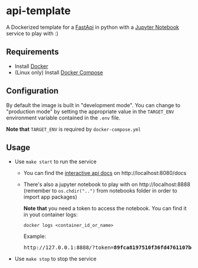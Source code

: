 # api-template
A Dockerized template for a [FastApi](https://fastapi.tiangolo.com/) in python with a [Jupyter Notebook](https://jupyter-notebook.readthedocs.io/en/stable/) service to play with :)

## Requirements
- Install [Docker](https://docs.docker.com/get-docker/)
- (Linux only) Install [Docker Compose](https://docs.docker.com/compose/install/)

## Configuration
By default the image is built in "development mode". You can change to "production mode" by setting the appropriate value in the `TARGET_ENV` environment variable contained in the `.env` file.

**Note that** `TARGET_ENV` is required by `docker-compose.yml`

## Usage
* Use `make start` to run the service
    * You can find the [interactive api docs](https://fastapi.tiangolo.com/tutorial/first-steps/#interactive-api-docs) on http://localhost:8080/docs
    * There's also a jupyter notebook to play with on http://localhost:8888 (remember to `os.chdir("..")` from notebooks folder in order to import app packages)
      
      **Note that** you need a token to access the notebook. You can find it in yout container logs:
      ```    
      docker logs <container_id_or_name>
      ```
      Example:
      <pre>
      http://127.0.0.1:8888/?token=<b>89fca8197510f36fd4761107bd0bc9539a88ff6dd536b9b8</b>
      </pre>
      
* Use `make stop` to stop the service
